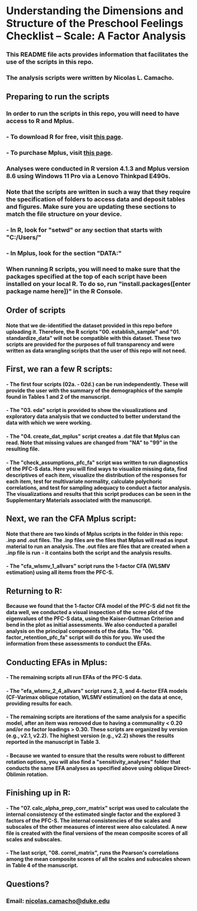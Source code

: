 # Understanding the Dimensions and Structure of the Preschool Feelings Checklist – Scale: A Factor Analysis

### This README file acts provides information that facilitates the use of the scripts in this repo.
### The analysis scripts were written by Nicolas L. Camacho.

## Preparing to run the scripts

### In order to run the scripts in this repo, you will need to have access to R and Mplus.
### - To download R for free, visit [this page](https://www.r-project.org/).
### - To purchase Mplus, visit [this page](https://www.statmodel.com/).

### Analyses were conducted in R version 4.1.3 and Mplus version 8.6 using Windows 11 Pro via a Lenovo Thinkpad E490s.

### Note that the scripts are written in such a way that they require the specification of folders to access data and deposit tables and figures. Make sure you are updating these sections to match the file structure on your device.
### - In R, look for "setwd" or any section that starts with "C:/Users/"
### - In Mplus, look for the section "DATA:"

### When running R scripts, you will need to make sure that the packages specified at the top of each script have been installed on your local R. To do so, run "install.packages([enter package name here])" in the R Console.

## Order of scripts

#### Note that we de-identified the dataset provided in this repo before uploading it. Therefore, the R scripts "00. establish_sample" and "01. standardize_data" will not be compatible with this dataset. These two scripts are provided for the purposes of full transparency and were written as data wrangling scripts that the user of this repo will not need.

## First, we ran a few R scripts:
#### - The first four scripts (02a. - 02d.) can be run independently. These will provide the user with the summary of the demographics of the sample found in Tables 1 and 2 of the manuscript.
#### - The "03. eda" script is provided to show the visualizations and exploratory data analysis that we conducted to better understand the data with which we were working.
#### - The "04. create_dat_mplus" script creates a .dat file that Mplus can read. Note that missing values are changed from "NA" to "99" in the resulting file.
#### - The "check_assumptions_pfc_fa" script was written to run diagnostics of the PFC-S data. Here you will find ways to visualize missing data, find descriptives of each item, visualize the distribution of the responses for each item, test for multivariate normality, calculate polychoric correlations, and test for sampling adequacy to conduct a factor analysis. The visualizations and results that this script produces can be seen in the Supplementary Materials associated with the manuscript.

## Next, we ran the CFA Mplus script:
#### Note that there are two kinds of Mplus scripts in the folder in this repo: .inp and .out files. The .inp files are the files that Mplus will read as input material to run an analysis. The .out files are files that are created when a .inp file is run - it contains both the script and the analysis results.
#### - The "cfa_wlsmv_1_allvars" script runs the 1-factor CFA (WLSMV estimation) using all items from the PFC-S.

## Returning to R:
#### Because we found that the 1-factor CFA model of the PFC-S did not fit the data well, we conducted a visual inspection of the scree plot of the eigenvalues of the PFC-S data, using the Kaiser-Guttman Criterion and bend in the plot as initial assessments. We also conducted a parallel analysis on the principal components of the data. The "06. factor_retention_pfc_fa" script will do this for you. We used the information from these assessments to conduct the EFAs.

## Conducting EFAs in Mplus:
#### - The remaining scripts all run EFAs of the PFC-S data.
#### - The "efa_wlsmv_2_4_allvars" script runs 2, 3, and 4-factor EFA models (CF-Varimax oblique rotation, WLSMV estimation) on the data at once, providing results for each.
#### - The remaining scripts are iterations of the same analysis for a specific model, after an item was removed due to having a communality < 0.20 and/or no factor loadings > 0.30. These scripts are organized by version (e.g., v2.1, v2.2). The highest version (e.g., v2.2) shows the results reported in the manuscript in Table 3.
#### - Because we wanted to ensure that the results were robust to different rotation options, you will also find a "sensitivity_analyses" folder that conducts the same EFA analyses as specified above using oblique Direct-Oblimin rotation.

## Finishing up in R:
#### - The "07. calc_alpha_prep_corr_matrix" script was used to calculate the internal consistency of the estimated single factor and the explored 3 factors of the PFC-S. The internal consistencies of the scales and subscales of the other measures of interest were also calculated. A new file is created with the final versions of the mean composite scores of all scales and subscales.
#### - The last script, "08. correl_matrix", runs the Pearson's correlations among the mean composite scores of all the scales and subscales shown in Table 4 of the manuscript.

## Questions?

### Email: nicolas.camacho@duke.edu

